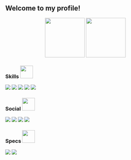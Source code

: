 ## Welcome to my profile!

<div align="center">
  <img height="125em" src="https://github-readme-stats.vercel.app/api?username=vitor-hilario&show_icons=true&theme=synthwave&include_all_commits=true&count_private=true"/>
  <img height="125em" src="https://github-readme-stats.vercel.app/api/top-langs/?username=vitor-hilario&layout=compact&langs_count=7&theme=synthwave"/>
</div>

### Skills <img src="https://media4.giphy.com/media/tHIJYHQiklx6M/giphy.gif?cid=ecf05e47k5nthuykesrxtw6wbpblx0uxj7tyh093nz94tfd3&rid=giphy.gif&ct=s" width="40"> 

<div>
  <img src="https://img.shields.io/badge/JavaScript-323330?style=for-the-badge&logo=javascript&logoColor=F7DF1E">
  <img src="https://img.shields.io/badge/HTML5-E34F26?style=for-the-badge&logo=html5&logoColor=white">
  <img src="https://img.shields.io/badge/CSS3-1572B6?style=for-the-badge&logo=css3&logoColor=white">
  <img src="https://img.shields.io/badge/Arduino-00979D?style=for-the-badge&logo=Arduino&logoColor=white">
  <img src="https://img.shields.io/badge/Adobe%20Photoshop-31A8FF?style=for-the-badge&logo=Adobe%20Photoshop&logoColor=black">
<div>

### Social <img src="https://media0.giphy.com/media/mw3CHQLL7oPuu2iLu5/giphy.gif?cid=790b761108089425aceef78f0583b6cffdfb67d751cd8366&rid=giphy.gif&ct=s" width="40">
  
<div> 
  <img src="https://img.shields.io/badge/YouTube-FF0000?style=for-the-badge&logo=youtube&logoColor=white" target="_blank">
  <img src="https://img.shields.io/badge/-Instagram-%23E4405F?style=for-the-badge&logo=instagram&logoColor=white" target="_blank">
 	<img src="https://img.shields.io/badge/Steam-000000?style=for-the-badge&logo=steam&logoColor=white" target="_blank">
  <img src="https://img.shields.io/badge/Discord-7289DA?style=for-the-badge&logo=discord&logoColor=white" target="_blank">
</div>

### Specs <img src="https://media2.giphy.com/media/3s2O1gbk6JNRK/giphy.gif?cid=ecf05e473qwoqyqmxux2da501km02jgn6z2u8j7w2uhyhwau&rid=giphy.gif&ct=s" width="40">

<div>
  <img src="https://img.shields.io/badge/Intel-Core_i3_9th-0071C5?style=for-the-badge&logo=intel&logoColor=white"></a>
  <img src="https://img.shields.io/badge/AMD-Radeon_RX_5500XT-ED1C24?style=for-the-badge&logo=amd&logoColor=white"></a>
<div>
